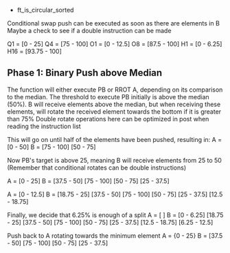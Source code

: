 
- ft_is_circular_sorted

Conditional swap push can be executed as soon as there are elements in B
Maybe a check to see if a double instruction can be made

Q1 = [0 - 25]	Q4  = [75    - 100]
O1 = [0 - 12.5]	O8  = [87.5  - 100]
H1 = [0 - 6.25] H16 = [93.75 - 100]

## Phase 1: Binary Push above Median
The function will either execute PB or RROT A, depending on its comparison to the median. The threshold to execute PB initially is above the median (50%).
B will receive elements above the median, but when receiving these elements, will rotate the received element towards the bottom if it is greater than 75%
Double rotate operations here can be optimized in post when reading the instruction list

This will go on until half of the elements have been pushed, resulting in:
A = [0 - 50]
B = [75 - 100] [50 - 75]

Now PB's target is above 25, meaning B will receive elements from 25 to 50
(Remember that conditional rotates can be double instructions)

A = [0 - 25]
B = [37.5 - 50] [75 - 100] [50 - 75] [25 - 37.5]

A = [0 - 12.5]
B = [18.75 - 25] [37.5 - 50] [75 - 100] [50 - 75] [25 - 37.5] [12.5 - 18.75]

Finally, we decide that 6.25% is enough of a split
A = [ ]
B = [0 - 6.25] [18.75 - 25] [37.5 - 50] [75 - 100] [50 - 75] [25 - 37.5] [12.5 - 18.75] [6.25 - 12.5]

Push back to A rotating towards the minimum element
A = {0 - 25}
B = [37.5 - 50] [75 - 100] [50 - 75] [25 - 37.5]


